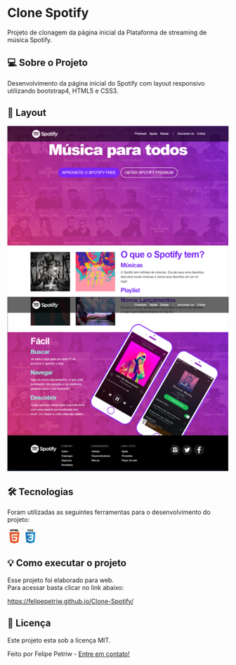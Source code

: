 # Clone Spotify
Projeto de clonagem da página inicial da Plataforma de streaming de música Spotify.

## 💻 Sobre o Projeto
Desenvolvimento da página inicial do Spotify com layout responsivo utilizando bootstrap4, HTML5 e CSS3.

## 🎨 Layout

![image](https://github.com/FelipePetriw/Clone-Spotify/blob/main/imagens/Apresenta%C3%A7%C3%A3o%201.png)
![image](https://github.com/FelipePetriw/Clone-Spotify/blob/main/imagens/Apresenta%C3%A7%C3%A3o%202.png)

## 🛠 Tecnologias

Foram utilizadas as seguintes ferramentas para o desenvolvimento do projeto:

<code><img height="32" src="https://raw.githubusercontent.com/github/explore/80688e429a7d4ef2fca1e82350fe8e3517d3494d/topics/html/html.png" alt="HTML5"/></code>
<code><img height="32" src="https://raw.githubusercontent.com/github/explore/80688e429a7d4ef2fca1e82350fe8e3517d3494d/topics/css/css.png" alt="CSS"/></code>

## 💡 Como executar o projeto

Esse projeto foi elaborado para web. </br>
Para acessar basta clicar no link abaixo:

https://felipepetriw.github.io/Clone-Spotify/

## 📝 Licença

Este projeto esta sob a licença MIT.

Feito por Felipe Petriw - [Entre em contato!](https://www.linkedin.com/in/felipepetriw/)
